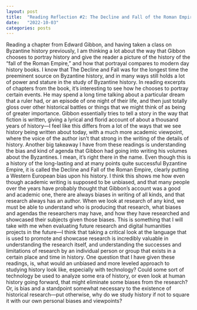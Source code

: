 ```yaml
---
layout: post
title:  "Reading Reflection #2: The Decline and Fall of the Roman Empire"
date:   "2022-10-03"
categories: posts
---
```





Reading a chapter from Edward Gibbon, and having taken a class on Byzantine history previously, I am thinking a lot about the way that Gibbon chooses to portray history and give the reader a picture of the history of the “fall of the Roman Empire,” and how that portrayal compares to modern day history books. I know that The Decline and Fall was for the longest time the preeminent source on Byzantine history, and in many ways still holds a lot of power and stature in the study of Byzantine history. In reading excerpts of chapters from the book, it’s interesting to see how he chooses to portray certain events. He may spend a long time talking about a particular dream that a ruler had, or an episode of one night of their life, and then just totally gloss over other historical battles or things that we might think of as being of greater importance. Gibbon essentially tries to tell a story in the way that fiction is written, giving a lyrical and florid account of about a thousand years of history—I feel like this differs from a lot of the ways that we see history being written about today, with a much more academic viewpoint, where the voice of the author isn’t that strong in the writing of the details of history. 
Another big takeaway I have from these readings is understanding the bias and kind of agenda that Gibbon had going into writing his volumes about the Byzantines. I mean, it’s right there in the name. Even though this is a history of the long-lasting and at many points quite successful Byzantine Empire, it is called the Decline and Fall of the Roman Empire, clearly putting a Western European bias upon his history. I think this shows me how even though academic writing is supposed to be unbiased, and that many people over the years have probably thought that Gibbon’s account was a good and academic one, there are always biases in writing of all kinds, and that research always has an author. When we look at research of any kind, we must be able to understand who is producing that research, what biases and agendas the researchers may have, and how they have researched and showcased their subjects given those biases. This is something that I will take with me when evaluating future research and digital humanities projects in the future—I think that taking a critical look at the language that is used to promote and showcase research is incredibly valuable in understanding the research itself, and understanding the successes and limitations of research by an individual person or group that exists in a certain place and time in history.
One question that I have given these readings, is, what would an unbiased and more leveled approach to studying history look like, especially with technology? Could some sort of technology be used to analyze some era of history, or even look at human history going forward, that might eliminate some biases from the research? Or, is bias and a standpoint somewhat necessary to the existence of historical research—put otherwise, why do we study history if not to square it with our own personal biases and viewpoints?




